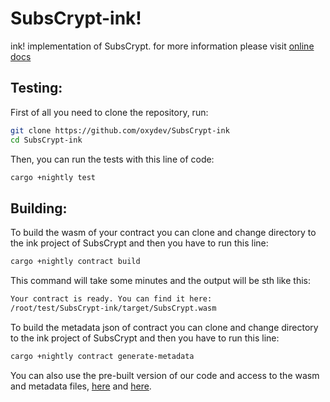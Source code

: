 # SubsCrypt-ink!

ink! implementation of SubsCrypt. for more information please visit [online docs](https://oxydev.github.io/SubsCrypt-docs/#/)


## Testing:

First of all you need to clone the repository, run:

```bash
git clone https://github.com/oxydev/SubsCrypt-ink
cd SubsCrypt-ink
```

Then, you can run the tests with this line of code:

```bash
cargo +nightly test
```


## Building:

To build the wasm of your contract you can clone and change directory to the ink project of SubsCrypt and then you have to run this line:

```bash
cargo +nightly contract build
```

This command will take some minutes and the output will be sth like this:

```bash
Your contract is ready. You can find it here:
/root/test/SubsCrypt-ink/target/SubsCrypt.wasm
```


To build the metadata json of contract you can clone and change directory to the ink project of SubsCrypt and then you have to run this line:

```bash
cargo +nightly contract generate-metadata
```

You can also use the pre-built version of our code and access to the wasm and metadata files, [here](https://github.com/oxydev/SubsCrypt-ink/raw/main/SubsCrypt.wasm) and [here](https://raw.githubusercontent.com/oxydev/SubsCrypt-ink/main/metadata.json).
